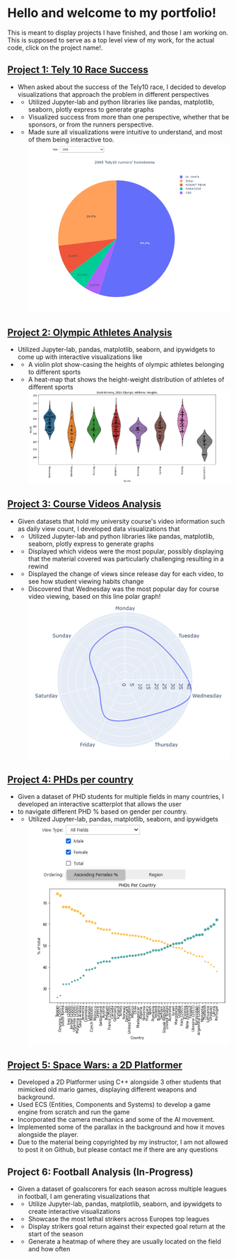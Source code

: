 # Hello and welcome to my portfolio!
 This is meant to display projects I have finished, and those I am working on.
 This is supposed to serve as a top level view of my work, for the actual code, click on the project name!.

 ## [Project 1: Tely 10 Race Success](https://github.com/OmarTAbdelgawad/Tely10-Race-Visualization)
* When asked about the success of the Tely10 race, I decided to develop visualizations that approach the problem in different perspectives
* - Utilized Jupyter-lab and python libraries like pandas, matplotlib, seaborn, plotly express to generate graphs
* - Visualized success from more than one perspective, whether that be sponsors, or from the runners perspective. 
* - Made sure all visualizations were intuitive to understand, and most of them being interactive too.
 ![](/tely10pie.PNG)

## [Project 2: Olympic Athletes Analysis](https://github.com/OmarTAbdelgawad/Olympic-Athletes-Analysis)
* Utilized Jupyter-lab, pandas, matplotlib, seaborn, and ipywidgets to come up with interactive visualizations like
* - A violin plot show-casing the heights of olympic athletes belonging to different sports
* - A heat-map that shows the height-weight distribution of athletes of different sports
 ![](/athletesViolin.PNG)

## [Project 3: Course Videos Analysis](https://github.com/OmarTAbdelgawad/Course-Video-Analysis)
* Given datasets that hold my university course's video information such as daily view count, I developed data visualizations that
* - Utilized Jupyter-lab and python libraries like pandas, matplotlib, seaborn, plotly express to generate graphs
* - Displayed which videos were the most popular, possibly displaying that the material covered was particularly challenging resulting in a rewind
* - Displayed the change of views since release day for each video, to see how student viewing habits change
* - Discovered that Wednesday was the most popular day for course video viewing, based on this line polar graph!
 ![](/courseLinepolar.PNG)

## [Project 4: PHDs per country](https://github.com/OmarTAbdelgawad/PHDs-per-country)
* Given a dataset of PHD students for multiple fields in many countries, I developed an interactive scatterplot that allows the user 
* to navigate different PHD % based on gender per country. 
* - Utilized Jupyter-lab, pandas, matplotlib, seaborn, and ipywidgets 
 ![](/phdsScatter.PNG)
 
 ## [Project 5: Space Wars: a 2D Platformer](https://www.youtube.com/watch?v=pWGNdxVWRDs)
 * Developed a 2D Platformer using C++ alongside 3 other students that mimicked old mario games, displaying different weapons and background.
 * Used ECS (Entities, Components and Systems) to develop a game engine from scratch and run the game 
 * Incorporated the camera mechanics and some of the AI movement.
 * Implemented some of the parallax in the background and how it moves alongside the player.
 * Due to the material being copyrighted by my instructor, I am not allowed to post it on Github, but please contact me if there are any questions

## Project 6: Football Analysis (In-Progress)
* Given a dataset of goalscorers for each season across multiple leagues in football, I am generating visualizations that
* - Utilize Jupyter-lab, pandas, matplotlib, seaborn, and ipywidgets to create interactive visualizations
* - Showcase the most lethal strikers across Europes top leagues
* - Display strikers goal return against their expected goal return at the start of the season
* - Generate a heatmap of where they are usually located on the field and how often
